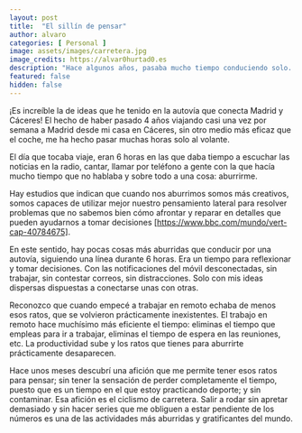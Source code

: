 ```yaml
---
layout: post
title:  "El sillín de pensar"
author: alvaro
categories: [ Personal ]
image: assets/images/carretera.jpg
image_credits: https://alvar0hurtad0.es
description: "Hace algunos años, pasaba mucho tiempo conduciendo solo. Estos momentos eran clave para pensar, Ahora que apenas viajo echaba de menos esos momentos para reflexionar."
featured: false
hidden: false
---
```


¡Es increíble la de ideas que he tenido en la autovía que conecta Madrid y Cáceres! El hecho de haber pasado 4 años viajando casi una vez por semana a Madrid desde mi casa en Cáceres, sin otro medio más eficaz que el coche, me ha hecho pasar muchas horas solo al volante.

El día que tocaba viaje, eran 6 horas en las que daba tiempo a escuchar las noticias en la radio, cantar, llamar por teléfono a gente con la que hacía mucho tiempo que no hablaba y sobre todo a una cosa: aburrirme.

Hay estudios que indican que cuando nos aburrimos somos más creativos, somos capaces de utilizar mejor nuestro pensamiento lateral para resolver problemas que no sabemos bien cómo afrontar y reparar en detalles que pueden ayudarnos a tomar decisiones [https://www.bbc.com/mundo/vert-cap-40784675].

En este sentido, hay pocas cosas más aburridas que conducir por una autovía, siguiendo una línea durante 6 horas. Era un tiempo para reflexionar y tomar decisiones. Con las notificaciones del móvil desconectadas, sin trabajar, sin contestar correos, sin distracciones. Solo con mis ideas dispersas dispuestas a conectarse unas con otras.

Reconozco que cuando empecé a trabajar en remoto echaba de menos esos ratos, que se volvieron prácticamente inexistentes. El trabajo en remoto hace muchísimo más eficiente el tiempo: eliminas el tiempo que empleas para ir a trabajar, eliminas el tiempo de espera en las reuniones, etc. La productividad sube y los ratos que tienes para aburrirte prácticamente desaparecen.

Hace unos meses descubrí una afición que me permite tener esos ratos para pensar; sin tener la sensación de perder completamente el tiempo, puesto que es un tiempo en el que estoy practicando deporte; y sin contaminar. Esa afición es el ciclismo de carretera. Salir a rodar sin apretar demasiado y sin hacer series que me obliguen a estar pendiente de los números es una de las actividades más aburridas y gratificantes del mundo.
